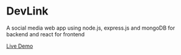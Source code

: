 # DevLink
A social media web app using node.js, express.js and mongoDB for backend and react for frontend

[Live Demo](https://dev-link-project.vercel.app/)
